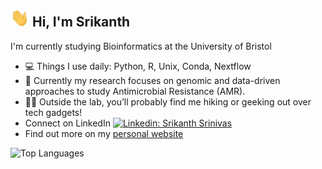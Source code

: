<div align="leftaligned ">
  <h2>
    <img src="https://raw.githubusercontent.com/khaeuk/khaeuk/master/assets/wave.gif" width="30px">  Hi, I'm Srikanth 
  </h2>
</div>  

I'm currently studying Bioinformatics at the University of Bristol   


- 💻 Things I use daily: Python, R, Unix, Conda, Nextflow  
- 🧬 Currently my research focuses on genomic and data-driven approaches to study Antimicrobial Resistance (AMR).  
- 🧗‍♂️ Outside the lab, you’ll probably find me hiking or geeking out over tech gadgets!  
- Connect on LinkedIn [![Linkedin: Srikanth Srinivas](https://img.shields.io/badge/-SrikanthSrinivas-blue?style=flat-square&logo=Linkedin&logoColor=white&link=https://www.linkedin.com/in/srikanthsrinivas27)](https://www.linkedin.com/in/srikanthsrinivas27)  
- Find out more on my [personal website](https://srikanth-srinvas.github.io/)  


![Top Languages](https://github-readme-stats.vercel.app/api/top-langs/?username=srikanth-srinvas&layout=compact&theme=radical)  
